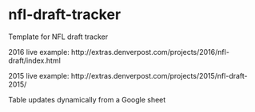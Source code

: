 # nfl-draft-tracker
<p>Template for NFL draft tracker</p>
<p>2016 live example: http://extras.denverpost.com/projects/2016/nfl-draft/index.html</p>
<p>2015 live example: http://extras.denverpost.com/projects/2015/nfl-draft-2015/</p>
<p>Table updates dynamically from a Google sheet</p>
